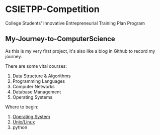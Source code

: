#  CSIETPP-Competition
College Students' Innovative Entrepreneurial Training Plan Program

## My-Journey-to-ComputerScience
As this is my very first project, it's also like a blog in Github to record my journey.

There are some vital courses:
1. Data Structure & Algorithms
2. Programming Languages
3. Computer Networks
4. Database Management
5. Operating Systems

Where to begin:
1. [Operating System](https://www.tutorialspoint.com/operating_system/index.htm)
2. [Unix/Linux](https://www.tutorialspoint.com/unix/index.htm)
4. python
